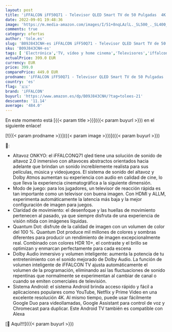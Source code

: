 ```yaml
---
layout: post
title: 'iFFALCON iFF50Q71 - Televisor QLED Smart TV de 50 Pulgadas  4K Ultra HD  HDR 10  MEMC  Dolby Vision  sintonizador Triple  Android TV  Incluye Mando a Distancia por Voz  Prime Video '
date: 2022-09-01 19:48:36
image: 'https://m.media-amazon.com/images/I/51+8nqLAzlL._SL500_._SL400_.jpg'
comments: true
category: ofertas
author: 'tole.es'
slug: 'B09J843CNH-es iFFALCON iFF50Q71 - Televisor QLED Smart TV de 50 Pulgadas...'
sku: 'B09J843CNH-es'
tags: [ 'Electrónica','TV, vídeo y home cinema','Televisores','iffalcon','smart','televisor','tv','🇪🇸', ]
actualPrice: 399.0 EUR
currency: EUR
price: 399.0
comparePrice: 449.0 EUR
prodname: 'iFFALCON iFF50Q71 - Televisor QLED Smart TV de 50 Pulgadas  4K Ultra HD  HDR 10  MEMC  Dolby Vision  sintonizador Triple  Android TV  Incluye Mando a Distancia por Voz  Prime Video '
country: 'es'
flag: '🇪🇸'
brand: 'iFFALCON'
buyurl: 'https://www.amazon.es/dp/B09J843CNH/?tag=tolees-21'
descuento: '11.14'
average: '484.0'
---
```


En este momento está [{{< param title >}}]({{< param buyurl >}}) en el siguiente enlace!

[![{{< param prodname >}}]({{< param image >}})]({{< param buyurl >}})

🔎:

- Altavoz ONKYO: el iFFALCONQ71 qled tiene una solución de sonido de altavoz 2.0 inmersivo con altavoces abstractos orientados hacia adelante que brindan un sonido increíblemente realista para sus películas, música y videojuegos. El sistema de sonido del altavoz y Dolby Atmos aumentan su experiencia con audio en calidad de cine, lo que lleva la experiencia cinematográfica a la siguiente dimensión.
- Modo de juego: para los jugadores, un televisor de reacción rápida es tan importante como un televisor con buena imagen. Con HDMI y ALLM, experimenta automáticamente la latencia más baja y la mejor configuración de imagen para juegos.
- Claridad de movimiento: el desenfoque y las huellas de movimiento pertenecen al pasado, ya que siempre disfruta de una experiencia de visión nítida con imágenes líquidas.
- Quantum Dot: disfrute de la calidad de imagen con un volumen de color del 100 %. Quantum Dot produce mil millones de colores y sombras diferentes para producir un rendimiento de imagen excepcionalmente real. Combinado con colores HDR 10+, el contraste y el brillo se optimizan y enmarcan perfectamente para cada escena
- Dolby Audio inmersivo y volumen inteligente: aumenta la potencia de tu entretenimiento con el sonido mejorado de Dolby Audio. La función de volumen inteligente de iFFALCON TV ajusta automáticamente el volumen de la programación, eliminando así las fluctuaciones de sonido repentinas que normalmente se experimentan al cambiar de canal o cuando se emiten comerciales de televisión.
- Sistema Android: el sistema Android brinda acceso rápido y fácil a aplicaciones populares como YouTube, Netflix y Prime Video en una excelente resolución 4K. Al mismo tiempo, puede usar fácilmente Google Duo para videollamadas, Google Assistant para control de voz y Chromecast para duplicar. Este Android TV también es compatible con Alexa

[🛒 Aquí!!!]({{< param buyurl >}})
